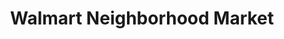 ---
title: "Walmart Neighborhood Market"
url: /aurora/walmart-neighborhood-market-east-quincy-avenue/
shop: supermarket
---